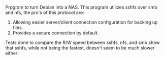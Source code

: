 Prpgram to turn Debian into a NAS. This program utilizes sshfs over smb and nfs, the pro's of this protocol are:

1) Allowing easier server/client connection configuration for backing up files.
2) Provides a secure connection by default.

Tests done to compare the R/W speed between sshfs, nfs, and smb show that sshfs, while not being the fastest, doesn't seem to be much slower either: 
